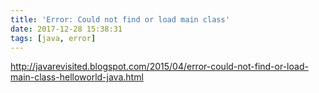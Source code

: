 ```yaml
---
title: 'Error: Could not find or load main class'
date: 2017-12-28 15:38:31
tags: [java, error]
---
```


<http://javarevisited.blogspot.com/2015/04/error-could-not-find-or-load-main-class-helloworld-java.html>